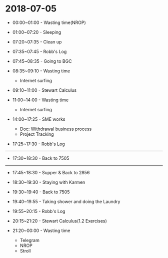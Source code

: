 # 2018-07-05

* 00:00~01:00 - Wasting time(NROP)

* 01:00~07:20 - Sleeping

* 07:20~07:35 - Clean up

* 07:35~07:45 - Robb's Log

* 07:45~08:35 - Going to BGC

* 08:35~09:10 - Wasting time
  * Internet surfing

* 09:10~11:00 - Stewart Calculus

* 11:00~14:00 - Wasting time
  * Internet surfing

* 14:00~17:25 - SME works
  * Doc: Withdrawal business process
  * Project Tracking

* 17:25~17:30 - Robb's Log

---

* 17:30~18:30 - Back to 7505

---

* 17:45~18:30 - Supper & Back to 2856

* 18:30~19:30 - Staying with Karmen

* 19:30~19:40 - Back to 7505

* 19:40~19:55 - Taking shower and doing the Laundry

* 19:55~20:15 - Robb's Log

* 20:15~21:20 - Stewart Calculus(1.2 Exercises)

* 21:20~00:00 - Wasting time
  * Telegram
  * NROP
  * Stroll
